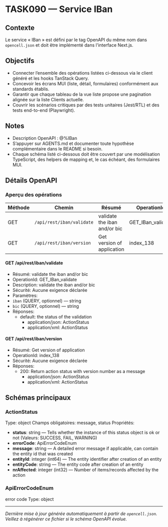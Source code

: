 # TASK090 — Service IBan

## Contexte
Le service « IBan » est défini par le tag OpenAPI du même nom dans `opencell.json` et doit être implémenté dans l'interface Next.js.

## Objectifs
- Connecter l’ensemble des opérations listées ci-dessous via le client généré et les hooks TanStack Query.
- Concevoir les écrans MUI (liste, détail, formulaires) conformément aux standards établis.
- Garantir que chaque tableau de la vue liste propose une pagination alignée sur la liste Clients actuelle.
- Couvrir les scénarios critiques par des tests unitaires (Jest/RTL) et des tests end-to-end (Playwright).

## Notes
- Description OpenAPI : @%IBan
- S’appuyer sur AGENTS.md et documenter toute hypothèse complémentaire dans le README si besoin.
- Chaque schéma listé ci-dessous doit être couvert par une modélisation TypeScript, des helpers de mapping et, le cas échéant, des formulaires MUI.

## Détails OpenAPI

### Aperçu des opérations

| Méthode | Chemin | Résumé | OperationId |
| --- | --- | --- | --- |
| GET | `/api/rest/iban/validate` |  validate the iban and/or bic  |     GET_IBan_validate |
| GET | `/api/rest/iban/version` | Get version of application | index_138 |

#### GET /api/rest/iban/validate

- Résumé:  validate the iban and/or bic 
- OperationId:     GET_IBan_validate
- Description: validate the iban and/or bic
- Sécurité: Aucune exigence déclarée
- Paramètres:
- `iban` (QUERY, optionnel) — string
- `bic` (QUERY, optionnel) — string
- Réponses:
  - default: the status of the validation
    - application/json: ActionStatus
    - application/xml: ActionStatus

#### GET /api/rest/iban/version

- Résumé: Get version of application
- OperationId: index_138
- Sécurité: Aucune exigence déclarée
- Réponses:
  - 200: Return action status with version number as a message
    - application/json: ActionStatus
    - application/xml: ActionStatus

## Schémas principaux

### ActionStatus
Type: object
Champs obligatoires: message, status
Propriétés:
- **status**: string — Tells whether the instance of this status object is ok or not (Valeurs: SUCCESS, FAIL, WARNING)
- **errorCode**: ApiErrorCodeEnum
- **message**: string — A detailed error message if applicable, can contain the entity id that was created
- **entityId**: integer (int64) — The entity identifier after creation of an entity
- **entityCode**: string — The entity code after creation of an entity
- **nrAffected**: integer (int32) — Number of items/records affected by the action

### ApiErrorCodeEnum
error code
Type: object

---

_Dernière mise à jour générée automatiquement à partir de `opencell.json`. Veillez à régénérer ce fichier si le schéma OpenAPI évolue._
